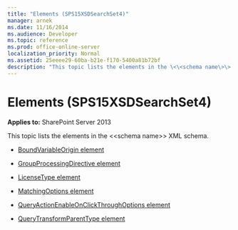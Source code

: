 ```yaml
---
title: "Elements (SPS15XSDSearchSet4)"
manager: arnek
ms.date: 11/16/2014
ms.audience: Developer
ms.topic: reference
ms.prod: office-online-server
localization_priority: Normal
ms.assetid: 25eeee29-60ba-b21e-f170-5400a81b72bf
description: "This topic lists the elements in the \<\<schema name\>\> XML schema."
---
```


# Elements (SPS15XSDSearchSet4)

 **Applies to:** SharePoint Server 2013

This topic lists the elements in the \<\<schema name\>\> XML schema.
  
- [BoundVariableOrigin element](boundvariableorigin-element-sps15xsdsearchset4.md)
    
- [GroupProcessingDirective element](groupprocessingdirective-element-sps15xsdsearchset4.md)
    
- [LicenseType element](licensetype-element-sps15xsdsearchset4.md)
    
- [MatchingOptions element](matchingoptions-element-sps15xsdsearchset4.md)
    
- [QueryActionEnableOnClickThroughOptions element](queryactionenableonclickthroughoptions-element-sps15xsdsearchset4.md)
    
- [QueryTransformParentType element](querytransformparenttype-element-sps15xsdsearchset4.md)
    

